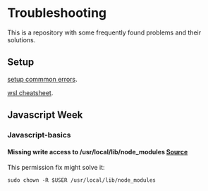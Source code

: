 # Troubleshooting
This is a repository with some frequently found problems and their solutions.

## Setup

[setup commmon errors](https://www.notion.so/Setup-Common-Errors-f09ad57cc4ae4a9a966b63dbf4e5620d).

[wsl cheatsheet](https://github.com/lewagon/setup/blob/master/wsl_cheatsheet.md).

## Javascript Week

### Javascript-basics

#### Missing write access to /usr/local/lib/node_modules [Source](https://flaviocopes.com/npm-fix-missing-write-access-error/)

This permission fix might solve it:

`sudo chown -R $USER /usr/local/lib/node_modules`